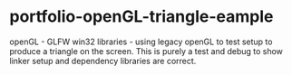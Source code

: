 # portfolio-openGL-triangle-eample
openGL - GLFW win32 libraries - using legacy openGL to test setup to produce a triangle on the screen. This is purely a test and debug to show linker setup and dependency libraries are correct.
